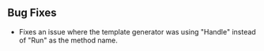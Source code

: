 ## Bug Fixes

- Fixes an issue where the template generator was using "Handle" instead of "Run" as the method name.